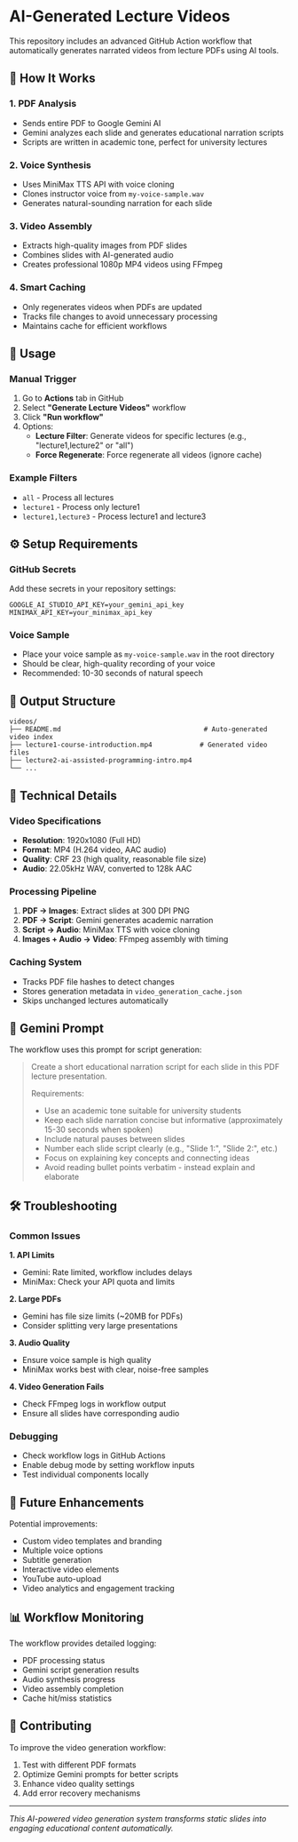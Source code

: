 # AI-Generated Lecture Videos

This repository includes an advanced GitHub Action workflow that automatically generates narrated videos from lecture PDFs using AI tools.

## 🎥 How It Works

### 1. **PDF Analysis**
- Sends entire PDF to Google Gemini AI
- Gemini analyzes each slide and generates educational narration scripts
- Scripts are written in academic tone, perfect for university lectures

### 2. **Voice Synthesis**
- Uses MiniMax TTS API with voice cloning
- Clones instructor voice from `my-voice-sample.wav`
- Generates natural-sounding narration for each slide

### 3. **Video Assembly**
- Extracts high-quality images from PDF slides
- Combines slides with AI-generated audio
- Creates professional 1080p MP4 videos using FFmpeg

### 4. **Smart Caching**
- Only regenerates videos when PDFs are updated
- Tracks file changes to avoid unnecessary processing
- Maintains cache for efficient workflows

## 🚀 Usage

### Manual Trigger
1. Go to **Actions** tab in GitHub
2. Select **"Generate Lecture Videos"** workflow
3. Click **"Run workflow"**
4. Options:
   - **Lecture Filter**: Generate videos for specific lectures (e.g., "lecture1,lecture2" or "all")
   - **Force Regenerate**: Force regenerate all videos (ignore cache)

### Example Filters
- `all` - Process all lectures
- `lecture1` - Process only lecture1
- `lecture1,lecture3` - Process lecture1 and lecture3

## ⚙️ Setup Requirements

### GitHub Secrets
Add these secrets in your repository settings:

```
GOOGLE_AI_STUDIO_API_KEY=your_gemini_api_key
MINIMAX_API_KEY=your_minimax_api_key
```

### Voice Sample
- Place your voice sample as `my-voice-sample.wav` in the root directory
- Should be clear, high-quality recording of your voice
- Recommended: 10-30 seconds of natural speech

## 📁 Output Structure

```
videos/
├── README.md                                    # Auto-generated video index
├── lecture1-course-introduction.mp4            # Generated video files
├── lecture2-ai-assisted-programming-intro.mp4
└── ...
```

## 🔧 Technical Details

### Video Specifications
- **Resolution**: 1920x1080 (Full HD)
- **Format**: MP4 (H.264 video, AAC audio)
- **Quality**: CRF 23 (high quality, reasonable file size)
- **Audio**: 22.05kHz WAV, converted to 128k AAC

### Processing Pipeline
1. **PDF → Images**: Extract slides at 300 DPI PNG
2. **PDF → Script**: Gemini generates academic narration
3. **Script → Audio**: MiniMax TTS with voice cloning
4. **Images + Audio → Video**: FFmpeg assembly with timing

### Caching System
- Tracks PDF file hashes to detect changes
- Stores generation metadata in `video_generation_cache.json`
- Skips unchanged lectures automatically

## 🎯 Gemini Prompt

The workflow uses this prompt for script generation:

> Create a short educational narration script for each slide in this PDF lecture presentation.
> 
> Requirements:
> - Use an academic tone suitable for university students
> - Keep each slide narration concise but informative (approximately 15-30 seconds when spoken)
> - Include natural pauses between slides
> - Number each slide script clearly (e.g., "Slide 1:", "Slide 2:", etc.)
> - Focus on explaining key concepts and connecting ideas
> - Avoid reading bullet points verbatim - instead explain and elaborate

## 🛠 Troubleshooting

### Common Issues

**1. API Limits**
- Gemini: Rate limited, workflow includes delays
- MiniMax: Check your API quota and limits

**2. Large PDFs**
- Gemini has file size limits (~20MB for PDFs)
- Consider splitting very large presentations

**3. Audio Quality**
- Ensure voice sample is high quality
- MiniMax works best with clear, noise-free samples

**4. Video Generation Fails**
- Check FFmpeg logs in workflow output
- Ensure all slides have corresponding audio

### Debugging
- Check workflow logs in GitHub Actions
- Enable debug mode by setting workflow inputs
- Test individual components locally

## 🔮 Future Enhancements

Potential improvements:
- Custom video templates and branding
- Multiple voice options
- Subtitle generation
- Interactive video elements
- YouTube auto-upload
- Video analytics and engagement tracking

## 📊 Workflow Monitoring

The workflow provides detailed logging:
- PDF processing status
- Gemini script generation results
- Audio synthesis progress
- Video assembly completion
- Cache hit/miss statistics

## 🤝 Contributing

To improve the video generation workflow:
1. Test with different PDF formats
2. Optimize Gemini prompts for better scripts
3. Enhance video quality settings
4. Add error recovery mechanisms

---

*This AI-powered video generation system transforms static slides into engaging educational content automatically.*